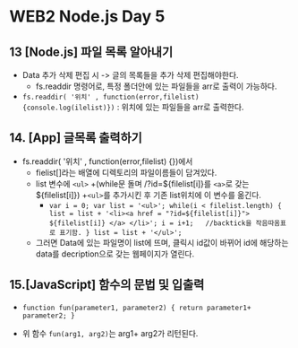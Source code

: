 
# WEB2 Node.js Day 5  


## 13 [Node.js] 파일 목록 알아내기
+ Data 추가 삭제 편집 시 -> 글의 목록들을 추가 삭제 편집해야한다.
	+ fs.readdir 명령어로, 특정 폴더안에 있는 파일들을 arr로 출력이 가능하다.
+ `fs.readdir( '위치' , function(error,filelist) {console.log(ilelist)})` : 위치에 있는 파일들을 arr로 출력한다.

## 14. [App] 글목록 출력하기

+ fs.readdir( '위치' , function(error,filelist) {})에서
	+ fielist[]라는 배열에 디렉토리의 파일이름들이 담겨있다.
	+ list 변수에 `<ul>` +(while문 돌며 /?id=${filelist[i]}를 `<a>`로 갖는 ${filelist[i]}) +`<ul>`를 추가시킨 후 기존 list위치에 이 변수를 옮긴다.
		+ `
		  var i = 0;
		  var list = '<ul>';
		  while(i < filelist.length)
		  {	
		    list = list + '<li><a href = "?id=${filelist[i]}"> ${filelist[i]} </a> </li>';
		    i = i+1;   //backtick을 작음따옴표로 표기함.
		   }
		  list = list + '</ul>';
		  `
	+ 그러면 Data에 있는 파일명이 list에 뜨며, 클릭시 id값이 바뀌어 id에 해당하는 data를 decription으로 갖는 웹페이지가 열린다.



## 15.[JavaScript] 함수의 문법 및 입출력
+ 
   `function fun(parameter1, parameter2) {
	return parameter1+ parameter2;
	}`

+ 위 함수 `fun(arg1, arg2)`는 arg1+ arg2가 리턴된다.
